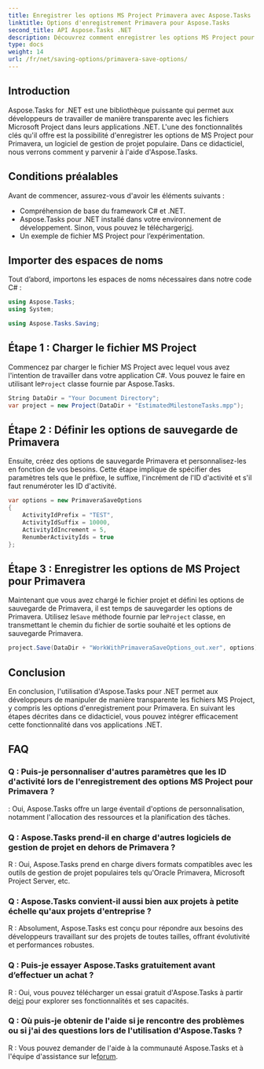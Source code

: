 ```yaml
---
title: Enregistrer les options MS Project Primavera avec Aspose.Tasks
linktitle: Options d'enregistrement Primavera pour Aspose.Tasks
second_title: API Aspose.Tasks .NET
description: Découvrez comment enregistrer les options MS Project pour Primavera de manière transparente à l'aide d'Aspose.Tasks pour .NET. Suivez notre tutoriel étape par étape.
type: docs
weight: 14
url: /fr/net/saving-options/primavera-save-options/
---
```

## Introduction
Aspose.Tasks for .NET est une bibliothèque puissante qui permet aux développeurs de travailler de manière transparente avec les fichiers Microsoft Project dans leurs applications .NET. L'une des fonctionnalités clés qu'il offre est la possibilité d'enregistrer les options de MS Project pour Primavera, un logiciel de gestion de projet populaire. Dans ce didacticiel, nous verrons comment y parvenir à l'aide d'Aspose.Tasks.
## Conditions préalables
Avant de commencer, assurez-vous d'avoir les éléments suivants :
- Compréhension de base du framework C# et .NET.
-  Aspose.Tasks pour .NET installé dans votre environnement de développement. Sinon, vous pouvez le télécharger[ici](https://releases.aspose.com/tasks/net/).
- Un exemple de fichier MS Project pour l’expérimentation.

## Importer des espaces de noms
Tout d’abord, importons les espaces de noms nécessaires dans notre code C# :
```csharp
using Aspose.Tasks;
using System;

using Aspose.Tasks.Saving;
```
## Étape 1 : Charger le fichier MS Project
 Commencez par charger le fichier MS Project avec lequel vous avez l'intention de travailler dans votre application C#. Vous pouvez le faire en utilisant le`Project` classe fournie par Aspose.Tasks.
```csharp
String DataDir = "Your Document Directory";
var project = new Project(DataDir + "EstimatedMilestoneTasks.mpp");
```
## Étape 2 : Définir les options de sauvegarde de Primavera
Ensuite, créez des options de sauvegarde Primavera et personnalisez-les en fonction de vos besoins. Cette étape implique de spécifier des paramètres tels que le préfixe, le suffixe, l'incrément de l'ID d'activité et s'il faut renuméroter les ID d'activité.
```csharp
var options = new PrimaveraSaveOptions
{
    ActivityIdPrefix = "TEST",
    ActivityIdSuffix = 10000,
    ActivityIdIncrement = 5,
    RenumberActivityIds = true
};
```
## Étape 3 : Enregistrer les options de MS Project pour Primavera
 Maintenant que vous avez chargé le fichier projet et défini les options de sauvegarde de Primavera, il est temps de sauvegarder les options de Primavera. Utilisez le`Save` méthode fournie par le`Project` classe, en transmettant le chemin du fichier de sortie souhaité et les options de sauvegarde Primavera.
```csharp
project.Save(DataDir + "WorkWithPrimaveraSaveOptions_out.xer", options);
```

## Conclusion
En conclusion, l'utilisation d'Aspose.Tasks pour .NET permet aux développeurs de manipuler de manière transparente les fichiers MS Project, y compris les options d'enregistrement pour Primavera. En suivant les étapes décrites dans ce didacticiel, vous pouvez intégrer efficacement cette fonctionnalité dans vos applications .NET.
## FAQ
### Q : Puis-je personnaliser d'autres paramètres que les ID d'activité lors de l'enregistrement des options MS Project pour Primavera ?
: Oui, Aspose.Tasks offre un large éventail d'options de personnalisation, notamment l'allocation des ressources et la planification des tâches.
### Q : Aspose.Tasks prend-il en charge d'autres logiciels de gestion de projet en dehors de Primavera ?
R : Oui, Aspose.Tasks prend en charge divers formats compatibles avec les outils de gestion de projet populaires tels qu'Oracle Primavera, Microsoft Project Server, etc.
### Q : Aspose.Tasks convient-il aussi bien aux projets à petite échelle qu'aux projets d'entreprise ?
R : Absolument, Aspose.Tasks est conçu pour répondre aux besoins des développeurs travaillant sur des projets de toutes tailles, offrant évolutivité et performances robustes.
### Q : Puis-je essayer Aspose.Tasks gratuitement avant d’effectuer un achat ?
 R : Oui, vous pouvez télécharger un essai gratuit d'Aspose.Tasks à partir de[ici](https://releases.aspose.com/) pour explorer ses fonctionnalités et ses capacités.
### Q : Où puis-je obtenir de l'aide si je rencontre des problèmes ou si j'ai des questions lors de l'utilisation d'Aspose.Tasks ?
 R : Vous pouvez demander de l'aide à la communauté Aspose.Tasks et à l'équipe d'assistance sur le[forum](https://forum.aspose.com/c/tasks/15).